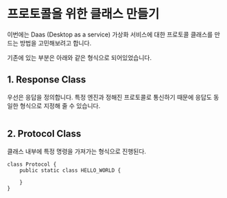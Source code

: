 # 프로토콜을 위한 클래스 만들기

이번에는 Daas \(Desktop as a service\) 가상화 서비스에 대한 프로토콜 클래스를 만드는 방법을 고민해보려고 합니다.

기존에 있는 부분은 아래와 같은 형식으로 되어있었습니다.

## 1. Response Class

우선은 응답을 정의합니다. 특정 엔진과 정해진 프로토콜로 통신하기 때문에 응답도 동일한 형식으로 지정해 줄 수 있습니다.

```text

```

## 2. Protocol Class

클래스 내부에 특정 명령을 가져가는 형식으로 진행된다.

```text
class Protocol {
    public static class HELLO_WORLD {
    
    }
}
```

